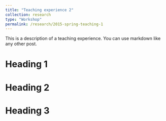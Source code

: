 ```yaml
---
title: "Teaching experience 2"
collection: research
type: "Workshop"
permalink: /research/2015-spring-teaching-1
---
```


This is a description of a teaching experience. You can use markdown like any other post.

Heading 1
======

Heading 2
======

Heading 3
======
